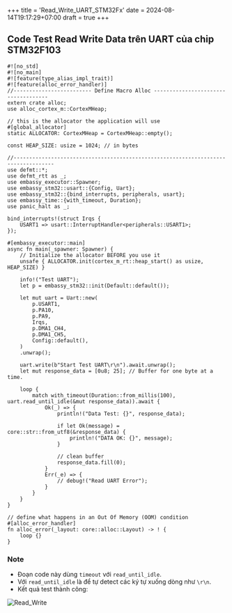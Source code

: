 +++
title = 'Read_Write_UART_STM32Fx'
date = 2024-08-14T19:17:29+07:00
draft = true
+++


## Code Test Read Write Data trên UART của chip STM32F103
```
#![no_std]
#![no_main]
#![feature(type_alias_impl_trait)]
#![feature(alloc_error_handler)]
//------------------------- Define Macro Alloc ------------------------------------
extern crate alloc;
use alloc_cortex_m::CortexMHeap;

// this is the allocator the application will use
#[global_allocator]
static ALLOCATOR: CortexMHeap = CortexMHeap::empty();

const HEAP_SIZE: usize = 1024; // in bytes

//-----------------------------------------------------------------------------------
use defmt::*;
use defmt_rtt as _;
use embassy_executor::Spawner;
use embassy_stm32::usart::{Config, Uart};
use embassy_stm32::{bind_interrupts, peripherals, usart};
use embassy_time::{with_timeout, Duration};
use panic_halt as _;

bind_interrupts!(struct Irqs {
    USART1 => usart::InterruptHandler<peripherals::USART1>;
});

#[embassy_executor::main]
async fn main(_spawner: Spawner) {
    // Initialize the allocator BEFORE you use it
    unsafe { ALLOCATOR.init(cortex_m_rt::heap_start() as usize, HEAP_SIZE) }

    info!("Test UART");
    let p = embassy_stm32::init(Default::default());

    let mut uart = Uart::new(
        p.USART1,
        p.PA10,
        p.PA9,
        Irqs,
        p.DMA1_CH4,
        p.DMA1_CH5,
        Config::default(),
    )
    .unwrap();

    uart.write(b"Start Test UART\r\n").await.unwrap();
    let mut response_data = [0u8; 25]; // Buffer for one byte at a time.

    loop {
        match with_timeout(Duration::from_millis(100), uart.read_until_idle(&mut response_data)).await {
            Ok(_) => {
                println!("Data Test: {}", response_data);

                if let Ok(message) = core::str::from_utf8(&response_data) {
                    println!("DATA OK: {}", message);
                }

                // clean buffer
                response_data.fill(0);
            }
            Err(_e) => {
                // debug!("Read UART Error");
            }
        }
    }
}

// define what happens in an Out Of Memory (OOM) condition
#[alloc_error_handler]
fn alloc_error(_layout: core::alloc::Layout) -> ! {
    loop {}
}
```

### Note
- Đoạn code này dùng `timeout` với `read_until_idle`. 
- Với `read_until_idle` là để tự detect các ký tự xuống dòng như `\r\n`.
- Kết quả test thành công:

![Read_Write](/image/IoT/Embassy/UART_Read_Write_Result.png)




